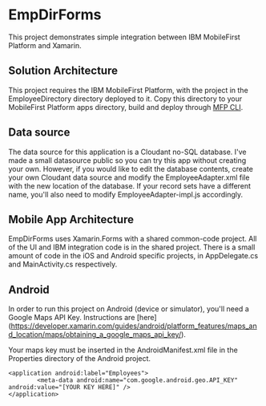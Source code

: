 # EmpDirForms

This project demonstrates simple integration between IBM MobileFirst Platform and Xamarin.

## Solution Architecture
This project requires the IBM MobileFirst Platform, with the project in the EmployeeDirectory directory deployed to it. Copy this directory to your MobileFirst Platform apps directory, build and deploy through [MFP CLI](https://developer.ibm.com/mobilefirstplatform/documentation/getting-started-7-0/advanced-client-side-development/using-cli-create-build-manage-project-artifacts/#export).

## Data source
The data source for this application is a Cloudant no-SQL database.  I've made a small datasource public so you can try this app without creating your own. However, if you would like to edit the database contents, create your own Cloudant data source and modify the EmployeeAdapter.xml file with the new location of the database.  If your record sets have a different name, you'll also need to modify EmployeeAdapter-impl.js accordingly.

## Mobile App Architecture
EmpDirForms uses Xamarin.Forms with a shared common-code project.  All of the UI and IBM integration code is in the shared project.  There is a small amount of code in the iOS and Android specific projects, in AppDelegate.cs and MainActivity.cs respectively.

## Android

In order to run this project on Android (device or simulator), you'll need a Google Maps API Key.  Instructions are [here] (https://developer.xamarin.com/guides/android/platform_features/maps_and_location/maps/obtaining_a_google_maps_api_key/).

Your maps key must be inserted in the AndroidManifest.xml file in the Properties directory of the Android project.

```
<application android:label="Employees">
		<meta-data android:name="com.google.android.geo.API_KEY" android:value="[YOUR KEY HERE]" />
</application>
```
